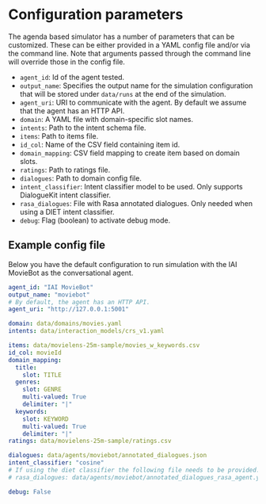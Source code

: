 # Configuration parameters

The agenda based simulator has a number of parameters that can be customized.
These can be either provided in a YAML config file and/or via the command line. Note that arguments passed through the command line will override those in the config file.

* `agent_id`: Id of the agent tested.
* `output_name`: Specifies the output name for the simulation configuration that will be stored under `data/runs` at the end of the simulation.
* `agent_uri`: URI to communicate with the agent. By default we assume that the agent has an HTTP API.
* `domain`: A YAML file with domain-specific slot names.
* `intents`: Path to the intent schema file.
* `items`: Path to items file.
* `id_col`: Name of the CSV field containing item id.
* `domain_mapping`: CSV field mapping to create item based on domain slots.
* `ratings`: Path to ratings file.
* `dialogues`: Path to domain config file.
* `intent_classifier`: Intent classifier model to be used. Only supports DialogueKit intent classifier.
* `rasa_dialogues`: File with Rasa annotated dialogues. Only needed when using a DIET intent classifier.
* `debug`: Flag (boolean) to activate debug mode.

## Example config file

Below you have the default configuration to run simulation with the IAI MovieBot as the conversational agent.

```yaml
agent_id: "IAI MovieBot"
output_name: "moviebot"
# By default, the agent has an HTTP API.
agent_uri: "http://127.0.0.1:5001"

domain: data/domains/movies.yaml
intents: data/interaction_models/crs_v1.yaml

items: data/movielens-25m-sample/movies_w_keywords.csv
id_col: movieId
domain_mapping:
  title:
    slot: TITLE
  genres:
    slot: GENRE
    multi-valued: True
    delimiter: "|"
  keywords:
    slot: KEYWORD
    multi-valued: True
    delimiter: "|"
ratings: data/movielens-25m-sample/ratings.csv

dialogues: data/agents/moviebot/annotated_dialogues.json
intent_classifier: "cosine"
# If using the diet classifier the following file needs to be provided. 
# rasa_dialogues: data/agents/moviebot/annotated_dialogues_rasa_agent.yml

debug: False
```
